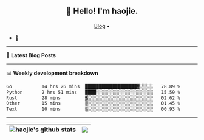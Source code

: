 <h2 align="center">👋 Hello! I'm haojie.</h2>
<p align="center">
  <a href="https://aoyouer.com">Blog</a> •
</p>


- 🔭 


-------

**📝 Latest Blog Posts**


-------

📊 **Weekly development breakdown**
<!--START_SECTION:waka-->

```txt
Go           14 hrs 26 mins  ███████████████████▓░░░░░   78.89 %
Python       2 hrs 51 mins   ████░░░░░░░░░░░░░░░░░░░░░   15.59 %
Rust         28 mins         ▓░░░░░░░░░░░░░░░░░░░░░░░░   02.62 %
Other        15 mins         ▒░░░░░░░░░░░░░░░░░░░░░░░░   01.45 %
Text         10 mins         ▒░░░░░░░░░░░░░░░░░░░░░░░░   00.93 %
```

<!--END_SECTION:waka-->

-------



| <img align="center" src="https://github-readme-stats.vercel.app/api?username=haojie06&show_icons=true&theme=graywhite&show_icons=true&count_private=true&include_all_commits=true&hide_border=true" alt="haojie's github stats" /> | <img align="center" src="https://github-readme-stats.vercel.app/api/top-langs/?username=haojie06&layout=compact&theme=graywhite&hide_border=true&hide=css,html" /> |
| ------------- | ------------- |


